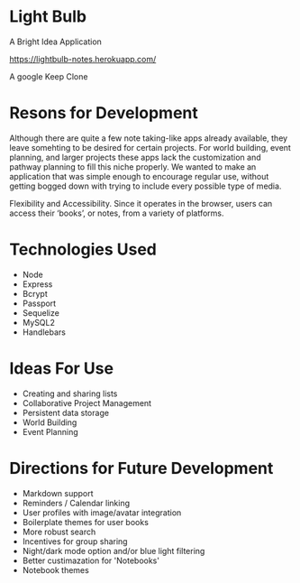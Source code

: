 # Light Bulb
A Bright Idea Application

https://lightbulb-notes.herokuapp.com/

A google Keep Clone

# Resons for Development
Although there are quite a few note taking-like apps already available, they leave somehting to be desired for certain projects. For world building, event planning, and larger projects these apps lack the customization and pathway planning to fill this niche properly. We wanted to make an application that was simple enough to encourage regular use, without getting bogged down with trying to include every possible type of media.

Flexibility and Accessibility. Since it operates in the browser, users can access their ‘books’, or notes, from a variety of platforms.

# Technologies Used

 - Node
 - Express
 - Bcrypt
 - Passport
 - Sequelize
 - MySQL2
 - Handlebars

# Ideas For Use

 - Creating and sharing lists
 - Collaborative Project Management
 - Persistent data storage
 - World Building
 - Event Planning


# Directions for Future Development
- Markdown support
- Reminders / Calendar linking
- User profiles with image/avatar integration
- Boilerplate themes for user books
- More robust search
- Incentives for group sharing
- Night/dark mode option and/or blue light filtering
- Better custimazation for 'Notebooks'
- Notebook themes
